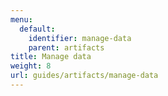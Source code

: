 ```yaml
---
menu:
  default:
    identifier: manage-data
    parent: artifacts
title: Manage data
weight: 8
url: guides/artifacts/manage-data
---
```


